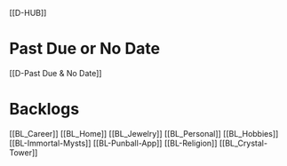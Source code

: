 [[D-HUB]]
# Past Due or No Date
[[D-Past Due & No Date]]

# Backlogs
[[BL_Career]]
[[BL_Home]]
[[BL_Jewelry]]
[[BL_Personal]]
[[BL_Hobbies]]
[[BL-Immortal-Mysts]]
[[BL-Punball-App]]
[[BL-Religion]]
[[BL_Crystal-Tower]]
